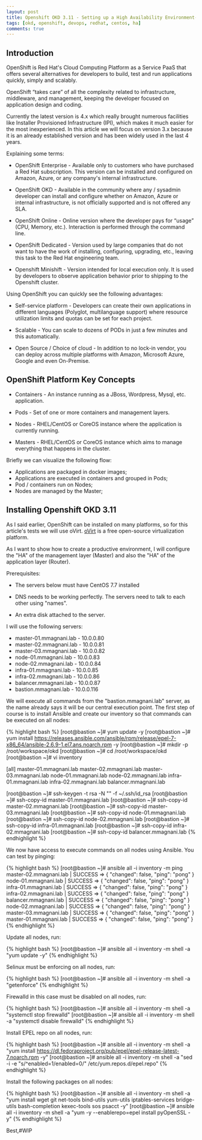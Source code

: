 ```yaml
---
layout: post
title: Openshift OKD 3.11 - Setting up a High Availability Environment-#WIP
tags: [okd, openshift, devops, redhat, centos, ha]
comments: true
---
```


## Introduction

OpenShift is Red Hat's Cloud Computing Platform as a Service PaaS that offers several alternatives for developers to build, test and run applications quickly, simply and scalably.

OpenShift “takes care” of all the complexity related to infrastructure, middleware, and management, keeping the developer focused on application design and coding.

Currently the latest version is 4.x which really brought numerous facilities like Installer Provisioned Infrastructure (IPI), which makes it much easier for the most inexperienced. In this article we will focus on version 3.x because it is an already established version and has been widely used in the last 4 years.

Explaining some terms:

* OpenShift Enterprise - Available only to customers who have purchased a Red Hat subscription. This version can be installed and configured on Amazon, Azure, or any company's internal infrastructure.

* OpenShift OKD - Available in the community where any / sysadmin developer can install and configure whether on Amazon, Azure or internal infrastructure, is not officially supported and is not offered any SLA.

* OpenShift Online - Online version where the developer pays for “usage” (CPU, Memory, etc.). Interaction is performed through the command line.

* OpenShift Dedicated - Version used by large companies that do not want to have the work of installing, configuring, upgrading, etc., leaving this task to the Red Hat engineering team.

* Openshift Minishift - Version intended for local execution only. It is used by developers to observe application behavior prior to shipping to the Openshift cluster.

Using OpenShift you can quickly see the following advantages:

* Self-service platform - Developers can create their own applications in different languages (Polyglot, multilanguage support) where resource utilization limits and quotas can be set for each project.

* Scalable - You can scale to dozens of PODs in just a few minutes and this automatically.

* Open Source / Choice of cloud - In addition to no lock-in vendor, you can deploy across multiple platforms with Amazon, Microsoft Azure, Google and even On-Premise.

## OpenShift Platform Key Concepts

* Containers - An instance running as a JBoss, Wordpress, Mysql, etc. application.

* Pods - Set of one or more containers and management layers.

* Nodes - RHEL/CentOS or CoreOS instance where the application is currently running.

* Masters - RHEL/CentOS or CoreOS instance which aims to manage everything that happens in the cluster.

Briefly we can visualize the following flow:

- Applications are packaged in docker images;
- Applications are executed in containers and grouped in Pods;
- Pod / containers run on Nodes;
- Nodes are managed by the Master;

## Installing Openshift OKD 3.11

As I said earlier, OpenShift can be installed on many platforms, so for this article's tests we will use oVirt. [oVirt](https://www.ovirt.org) is a free open-source virtualization platform.

As I want to show how to create a productive environment, I will configure the "HA" of the management layer (Master) and also the "HA" of the application layer (Router).

Prerequisites:

* The servers below must have CentOS 7.7 installed 

* DNS needs to be working perfectly. The servers need to talk to each other using "names".

* An extra disk attached to the server.

 I will use the following servers:

 * master-01.mmagnani.lab - 10.0.0.80
 * master-02.mmagnani.lab - 10.0.0.81
 * master-03.mmagnani.lab - 10.0.0.82
 * node-01.mmagnani.lab   - 10.0.0.83
 * node-02.mmagnani.lab   - 10.0.0.84
 * infra-01.mmagnani.lab  - 10.0.0.85
 * infra-02.mmagnani.lab  - 10.0.0.86
 * balancer.mmagnani.lab  - 10.0.0.87
 * bastion.mmagnani.lab   - 10.0.0.116

We will execute all commands from the "bastion.mmagnani.lab" server, as the name already says it will be our central execution point. The first step of course is to install Ansible and create our inventory so that commands can be executed on all nodes:

{% highlight bash %}
[root@bastion ~]# yum update -y
[root@bastion ~]# yum install https://releases.ansible.com/ansible/rpm/release/epel-7-x86_64/ansible-2.6.9-1.el7.ans.noarch.rpm -y
[root@bastion ~]# mkdir -p /root/workspace/okd
[root@bastion ~]# cd /root/workspace/okd
[root@bastion ~]# vi inventory

[all]
master-01.mmagnani.lab
master-02.mmagnani.lab
master-03.mmagnani.lab
node-01.mmagnani.lab
node-02.mmagnani.lab
infra-01.mmagnani.lab
infra-02.mmagnani.lab
balancer.mmagnani.lab

[root@bastion ~]# ssh-keygen -t rsa -N "" -f ~/.ssh/id_rsa
[root@bastion ~]# ssh-copy-id master-01.mmagnani.lab
[root@bastion ~]# ssh-copy-id master-02.mmagnani.lab
[root@bastion ~]# ssh-copy-id master-03.mmagnani.lab
[root@bastion ~]# ssh-copy-id node-01.mmagnani.lab 
[root@bastion ~]# ssh-copy-id node-02.mmagnani.lab 
[root@bastion ~]# ssh-copy-id infra-01.mmagnani.lab 
[root@bastion ~]# ssh-copy-id infra-02.mmagnani.lab 
[root@bastion ~]# ssh-copy-id balancer.mmagnani.lab 
{% endhighlight %}

We now have access to execute commands on all nodes using Ansible. You can test by pinging:

{% highlight bash %}
[root@bastion ~]# ansible all -i inventory -m ping
master-02.mmagnani.lab | SUCCESS => {
    "changed": false, 
    "ping": "pong"
}
node-01.mmagnani.lab | SUCCESS => {
    "changed": false, 
    "ping": "pong"
}
infra-01.mmagnani.lab | SUCCESS => {
    "changed": false, 
    "ping": "pong"
}
infra-02.mmagnani.lab | SUCCESS => {
    "changed": false, 
    "ping": "pong"
}
balancer.mmagnani.lab | SUCCESS => {
    "changed": false, 
    "ping": "pong"
}
node-02.mmagnani.lab | SUCCESS => {
    "changed": false, 
    "ping": "pong"
}
master-03.mmagnani.lab | SUCCESS => {
    "changed": false, 
    "ping": "pong"
}
master-01.mmagnani.lab | SUCCESS => {
    "changed": false, 
    "ping": "pong"
}
{% endhighlight %}

Update all nodes, run:

{% highlight bash %}
[root@bastion ~]# ansible all -i inventory -m shell -a "yum update -y"
{% endhighlight %}

Selinux must be enforcing on all nodes, run:

{% highlight bash %}
[root@bastion ~]# ansible all -i inventory -m shell -a "getenforce"
{% endhighlight %}

Firewalld in this case must be disabled on all nodes, run: 

{% highlight bash %}
[root@bastion ~]# ansible all -i inventory -m shell -a "systemctl stop firewalld"
[root@bastion ~]# ansible all -i inventory -m shell -a "systemctl disable firewalld"
{% endhighlight %}

Install EPEL repo on all nodes, run:

{% highlight bash %}
[root@bastion ~]# ansible all -i inventory -m shell -a "yum install https://dl.fedoraproject.org/pub/epel/epel-release-latest-7.noarch.rpm -y"
[root@bastion ~]# ansible all -i inventory -m shell -a "sed -i -e "s/^enabled=1/enabled=0/" /etc/yum.repos.d/epel.repo"
{% endhighlight %}

Install the following packages on all nodes:

{% highlight bash %}
[root@bastion ~]# ansible all -i inventory -m shell -a "yum install wget git net-tools bind-utils yum-utils iptables-services bridge-utils bash-completion kexec-tools sos psacct -y"
[root@bastion ~]# ansible all -i inventory -m shell -a "yum -y --enablerepo=epel install pyOpenSSL -y"
{% endhighlight %}

Best,#WIP